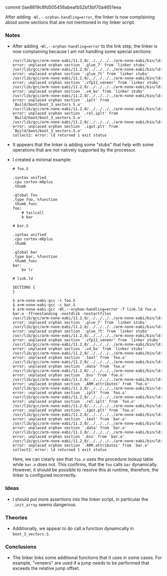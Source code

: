 commit 0ae8619c8fd505456abeafb52bf3bf70a4651eea

After adding `-Wl,--orphan-handling=error`, the linker is now complaining about some sections that are not mentioned in my linker script.

### Notes

-   After adding `-Wl,--orphan-handling=error` to the link step, the linker is now complaining because I am not handling some special sections:

    ```none
    /usr/lib/gcc/arm-none-eabi/11.2.0/../../../../arm-none-eabi/bin/ld: error: unplaced orphan section `.glue_7' from `linker stubs'
    /usr/lib/gcc/arm-none-eabi/11.2.0/../../../../arm-none-eabi/bin/ld: error: unplaced orphan section `.glue_7t' from `linker stubs'
    /usr/lib/gcc/arm-none-eabi/11.2.0/../../../../arm-none-eabi/bin/ld: error: unplaced orphan section `.vfp11_veneer' from `linker stubs'
    /usr/lib/gcc/arm-none-eabi/11.2.0/../../../../arm-none-eabi/bin/ld: error: unplaced orphan section `.v4_bx' from `linker stubs'
    /usr/lib/gcc/arm-none-eabi/11.2.0/../../../../arm-none-eabi/bin/ld: error: unplaced orphan section `.iplt' from `Build/boot/boot_3_vectors.S.o'
    /usr/lib/gcc/arm-none-eabi/11.2.0/../../../../arm-none-eabi/bin/ld: error: unplaced orphan section `.rel.iplt' from `Build/boot/boot_3_vectors.S.o'
    /usr/lib/gcc/arm-none-eabi/11.2.0/../../../../arm-none-eabi/bin/ld: error: unplaced orphan section `.igot.plt' from `Build/boot/boot_3_vectors.S.o'
    collect2: error: ld returned 1 exit status
    ```

-   It appears that the linker is adding some "stubs" that help with some operations that are not natively supported by the processor.

-   I created a minimal example:

    ```assembly
    # foo.S

    .syntax unified
    .cpu cortex-m0plus
    .thumb

    .global foo
    .type foo, %function
    .thumb_func
    foo:
        # tailcall
        b bar
    ```

    ```assembly
    # bar.S

    .syntax unified
    .cpu cortex-m0plus
    .thumb

    .global bar
    .type bar, %function
    .thumb_func
    bar:
        bx lr
    ```

    ```none
    # link.ld

    SECTIONS {
    }
    ```

    ```none
    $ arm-none-eabi-gcc -c foo.S
    $ arm-none-eabi-gcc -c bar.S
    $ arm-none-eabi-gcc -Wl,--orphan-handling=error -T link.ld foo.o bar.o -ffreestanding -nostdlib -nostartfiles
    /usr/lib/gcc/arm-none-eabi/11.2.0/../../../../arm-none-eabi/bin/ld: error: unplaced orphan section `.glue_7' from `linker stubs'
    /usr/lib/gcc/arm-none-eabi/11.2.0/../../../../arm-none-eabi/bin/ld: error: unplaced orphan section `.glue_7t' from `linker stubs'
    /usr/lib/gcc/arm-none-eabi/11.2.0/../../../../arm-none-eabi/bin/ld: error: unplaced orphan section `.vfp11_veneer' from `linker stubs'
    /usr/lib/gcc/arm-none-eabi/11.2.0/../../../../arm-none-eabi/bin/ld: error: unplaced orphan section `.v4_bx' from `linker stubs'
    /usr/lib/gcc/arm-none-eabi/11.2.0/../../../../arm-none-eabi/bin/ld: error: unplaced orphan section `.text' from `foo.o'
    /usr/lib/gcc/arm-none-eabi/11.2.0/../../../../arm-none-eabi/bin/ld: error: unplaced orphan section `.data' from `foo.o'
    /usr/lib/gcc/arm-none-eabi/11.2.0/../../../../arm-none-eabi/bin/ld: error: unplaced orphan section `.bss' from `foo.o'
    /usr/lib/gcc/arm-none-eabi/11.2.0/../../../../arm-none-eabi/bin/ld: error: unplaced orphan section `.ARM.attributes' from `foo.o'
    /usr/lib/gcc/arm-none-eabi/11.2.0/../../../../arm-none-eabi/bin/ld: error: unplaced orphan section `.iplt' from `foo.o'
    /usr/lib/gcc/arm-none-eabi/11.2.0/../../../../arm-none-eabi/bin/ld: error: unplaced orphan section `.rel.iplt' from `foo.o'
    /usr/lib/gcc/arm-none-eabi/11.2.0/../../../../arm-none-eabi/bin/ld: error: unplaced orphan section `.igot.plt' from `foo.o'
    /usr/lib/gcc/arm-none-eabi/11.2.0/../../../../arm-none-eabi/bin/ld: error: unplaced orphan section `.text' from `bar.o'
    /usr/lib/gcc/arm-none-eabi/11.2.0/../../../../arm-none-eabi/bin/ld: error: unplaced orphan section `.data' from `bar.o'
    /usr/lib/gcc/arm-none-eabi/11.2.0/../../../../arm-none-eabi/bin/ld: error: unplaced orphan section `.bss' from `bar.o'
    /usr/lib/gcc/arm-none-eabi/11.2.0/../../../../arm-none-eabi/bin/ld: error: unplaced orphan section `.ARM.attributes' from `bar.o'
    collect2: error: ld returned 1 exit status
    ```

    Here, we can clearly see that `foo.o` uses the procedure lookup table while `bar.o` does not.
    This confirms, that the `foo` calls `bar` dynamically.
    However, it should be possible to resolve this at runtime, therefore, the linker is configured incorrectly.

### Ideas

-   I should put more assertions into the linker script, in particular the `.init_array` seems dangerous.

### Theories

-   Additionally, we appear to do call a function dynamically in `boot_3_vectors.S`.

### Conclusions

-   The linker links some additional functions that it uses in some cases.
    For example, "veneers" are used if a jump needs to be performed that exceeds the relative jump offset.
